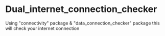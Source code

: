 # Dual_internet_connection_checker
Using "connectivity" package &amp;  "data_connection_checker" package this will check your internet connection
